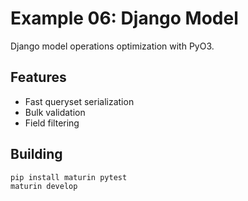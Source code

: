 # Example 06: Django Model

Django model operations optimization with PyO3.

## Features

- Fast queryset serialization
- Bulk validation
- Field filtering

## Building

```bash
pip install maturin pytest
maturin develop
```
